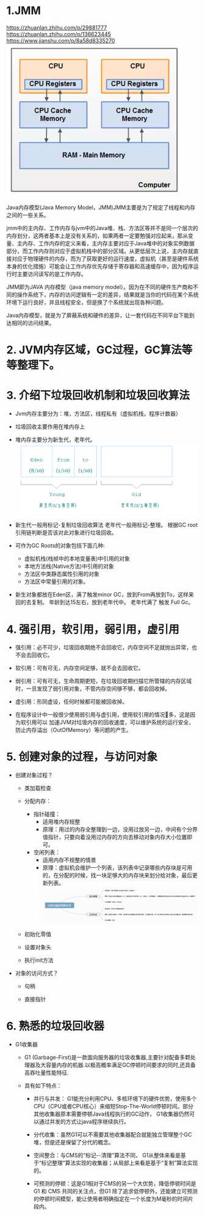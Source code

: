 # 1.JMM
https://zhuanlan.zhihu.com/p/29881777  
https://zhuanlan.zhihu.com/p/136623445  
https://www.jianshu.com/p/8a58d8335270
![](figure/JMM.png)

Java内存模型(Java Memory Model，JMM)JMM主要是为了规定了线程和内存之间的一些关系。

jmm中的主内存、工作内存与jvm中的Java堆、栈、方法区等并不是同一个层次的内存划分，这两者基本上是没有关系的，如果两者一定要勉强对应起来，那从变量、主内存、工作内存的定义来看，主内存主要对应于Java堆中的对象实例数据部分，而工作内存则对应于虚拟机栈中的部分区域。从更低层次上说，主内存就直接对应于物理硬件的内存，而为了获取更好的运行速度，虚拟机（甚至是硬件系统本身的优化措施）可能会让工作内存优先存储于寄存器和高速缓存中，因为程序运行时主要访问读写的是工作内存。

JMM即为JAVA 内存模型（java memory model）。因为在不同的硬件生产商和不同的操作系统下，内存的访问逻辑有一定的差异，结果就是当你的代码在某个系统环境下运行良好，并且线程安全，但是换了个系统就出现各种问题。

Java内存模型，就是为了屏蔽系统和硬件的差异，让一套代码在不同平台下能到达相同的访问结果。

# 2. JVM内存区域，GC过程，GC算法等等整理下。

# 3. 介绍下垃圾回收机制和垃圾回收算法
- Jvm内存主要分为：堆，方法区，线程私有（虚拟机栈，程序计数器）

- 垃圾回收主要作用在堆内存上
- 堆内存主要分为新生代，老年代。
![](figure/JVM.png)
- 新生代一般用标记-复制垃圾回收算法
老年代一般用标记-整理。
根据GC root引用链判断是否该对此对象进行垃圾回收。
- 可作为GC Roots的对象包括下面几种:
    - 虚拟机栈(栈帧中的本地变量表)中引用的对象
    - 本地方法栈(Native方法)中引用的对象
    - 方法区中类静态属性引用的对象
    - 方法区中常量引用的对象。
- 新生对象都放在Eden区，满了触发minor GC，放到From再放到To，这样来回的去复制。
年龄到达15左右，放到老年代中。
老年代满了 触发 Full Gc。

# 4. 强引用，软引用，弱引用，虚引用
- 强引用：必不可少，垃圾回收期绝不会回收它，内存空间不足就抛出异常，也不会去回收它。

- 软引用：可有可无，内存空间足够，就不会去回收它。

- 弱引用：可有可无，生命周期更短，在垃圾回收期扫描它所管辖的内存区域时，一旦发现了弱引用对象，不管内存空间够不够，都会回收掉。

- 虚引用：形同虚设，任何时候都可能被回收掉。
- 在程序设计中⼀般很少使⽤弱引⽤与虚引⽤，使⽤软引⽤的情况᫾多，这是因为软引⽤可以
加速JVM对垃圾内存的回收速度，可以维护系统的运⾏安全，防⽌内存溢出（OutOfMemory）等问题的产⽣。 

# 5. 创建对象的过程，与访问对象
- 创建对象过程？
    - 类加载检查
    
    - 分配内存：
        - 指针碰撞：
            - 适用堆内存规整
            - 原理：用过的内存全整理到一边，没用过放另一边，中间有个分界值指针，只要向着没用过内存的方向去移动对象内存大小位置即可。
        - 空闲列表：
            - 适用内存不规整的情景
            - 原理：虚拟机会维护一个列表，该列表中记录哪些内存块是可用的，在分配的时候，找一块足够大的内存块来划分给对象，最后更新列表。
    ![](figure/jvmnewmemory.png)
        
    - 初始化零值
    - 设置对象头
    - 执行init方法

- 对象的访问方式？
    - 句柄
    
    - 直接指针

# 6. 熟悉的垃圾回收器
- G1收集器
    - G1 (Garbage-First)是⼀款⾯向服务器的垃圾收集器,主要针对配备多颗处理器及⼤容量内存的机器.以极⾼概率满⾜GC停顿时间要求的同时,还具备⾼吞吐量性能特征.

    - 具有如下特点：
        - 并⾏与并发： G1能充分利⽤CPU、多核环境下的硬件优势，使⽤多个CPU（CPU或者CPU核⼼）来缩短Stop-The-World停顿时间。部分其他收集器原本需要停顿Java线程执⾏的GC动作， G1收集器仍然可以通过并发的⽅式让java程序继续执⾏。
        - 分代收集：虽然G1可以不需要其他收集器配合就能独⽴管理整个GC堆，但是还是保留了分代的概念。
        - 空间整合：与CMS的“标记--清理”算法不同， G1从整体来看是基于“标记整理”算法实现的收集器；从局部上来看是基于“复制”算法实现的。
        
        - 可预测的停顿：这是G1相对于CMS的另⼀个⼤优势，降低停顿时间是G1 和 CMS 共同的关注点，但G1 除了追求低停顿外，还能建⽴可预测的停顿时间模型，能让使⽤者明确指定在⼀个⻓度为M毫秒的时间⽚段内。



